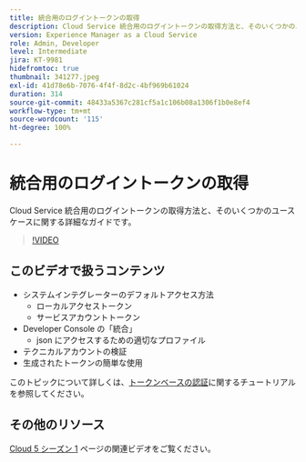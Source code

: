 ```yaml
---
title: 統合用のログイントークンの取得
description: Cloud Service 統合用のログイントークンの取得方法と、そのいくつかのユースケースに関する詳細なガイドです。
version: Experience Manager as a Cloud Service
role: Admin, Developer
level: Intermediate
jira: KT-9981
hidefromtoc: true
thumbnail: 341277.jpeg
exl-id: 41d78e6b-7076-4f4f-8d2c-4bf969b61024
duration: 314
source-git-commit: 48433a5367c281cf5a1c106b08a1306f1b0e8ef4
workflow-type: tm+mt
source-wordcount: '115'
ht-degree: 100%

---
```


# 統合用のログイントークンの取得

Cloud Service 統合用のログイントークンの取得方法と、そのいくつかのユースケースに関する詳細なガイドです。

>[!VIDEO](https://video.tv.adobe.com/v/341277?quality=12&learn=on)

## このビデオで扱うコンテンツ

+ システムインテグレーターのデフォルトアクセス方法
   + ローカルアクセストークン
   + サービスアカウントトークン
+ Developer Console の「統合」
   + json にアクセスするための適切なプロファイル
+ テクニカルアカウントの検証
+ 生成されたトークンの簡単な使用

このトピックについて詳しくは、[トークンベースの認証](/help/headless-tutorial/authentication/overview.md)に関するチュートリアルを参照してください。

## その他のリソース

[Cloud 5 シーズン 1](cloud5-season-1.md) ページの関連ビデオをご覧ください。
